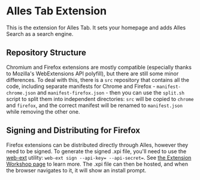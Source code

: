 # Alles Tab Extension
This is the extension for Alles Tab. It sets your homepage and adds Alles Search as a search engine.

## Repository Structure
Chromium and Firefox extensions are mostly compatible (especially thanks to Mozilla's WebExtensions API polyfill), but there are still some minor differences. To deal with this, there is a `src` repository that contains all the code, including separate manifests for Chrome and Firefox - `manifest-chrome.json` and `manifest-firefox.json` - then you can use the `split.sh` script to split them into independent directories: `src` will be copied to `chrome` and `firefox`, and the correct manifest will be renamed to `manifest.json` while removing the other one.

## Signing and Distributing for Firefox
Firefox extensions can be distributed directly through Alles, however they need to be signed. To generate the signed .xpi file, you'll need to use the [web-ext](https://www.npmjs.com/package/web-ext) utility: `web-ext sign --api-key= --api-secret=`. See [the Extension Workshop page](https://extensionworkshop.com/documentation/publish/signing-and-distribution-overview/) to learn more. The .xpi file can then be hosted, and when the browser navigates to it, it will show an install prompt.